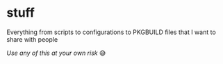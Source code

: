 # stuff

Everything from scripts to configurations to PKGBUILD files that I want to share with people

*Use any of this at your own risk* 😅